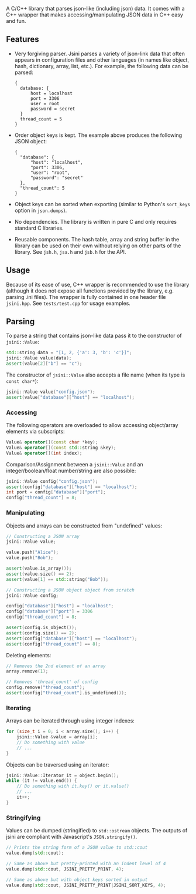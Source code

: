 A C/C++ library that parses json-like (including json) data. It comes with a C++ wrapper that makes accessing/manipulating JSON data in C++ easy and fun.

## Features
- Very forgiving parser. Jsini parses a variety of json-link data that often appears in configuration files and other languages (in names like object, hash, dictionary, array, list, etc.). For example, the following data can be parsed:
  ```
  {
    database: {
        host = localhost
        port = 3306
        user = root
        password = secret
    }
    thread_count = 5
  }
  ```

- Order object keys is kept. The example above produces the following JSON object:
  ```
  {
    "database": {
        "host": "localhost",
        "port": 3306,
        "user": "root",
        "password": "secret"
    },
    "thread_count": 5
  }
  ```
- Object keys can be sorted when exporting (similar to Python's `sort_keys` option in `json.dumps`).
- No dependencies. The library is written in pure C and only requires standard C libraries.
- Reusable components. The hash table, array and string buffer in the library can be used on their own without relying on other parts of the library. See `jsh.h`, `jsa.h` and `jsb.h` for the API.

## Usage
Because of its ease of use, C++ wrapper is recommended to use the library (although it does not expose all functions provided by the library, e.g. parsing .ini files). The wrapper is fully contained in one header file `jsini.hpp`. See `tests/test.cpp` for usage examples.

## Parsing
To parse a string that contains json-like data pass it to the constructor of `jsini::Value`:
```cpp
std::string data = "[1, 2, {'a': 3, 'b': 'c'}]";
jsini::Value value(data);
assert(value[2]["b"] == "c");
```
The constructor of `jsini::Value` also accepts a file name (when its type is `const char*`):
```cpp
jsini::Value value("config.json");
assert(value["database"]["host"] == "localhost");
```

### Accessing
The following operators are overloaded to allow accessing object/array elements via subscripts:
```cpp
Value& operator[](const char *key);
Value& operator[](const std::string &key);
Value& operator[](int index);
```
Comparison/Assignment between a `jsini::Value` and an integer/boolean/float number/string are also possible:
```cpp
jsini::Value config("config.json");
assert(config["database"]["host"] == "localhost");
int port = config["database"]["port"];
config["thread_count"] = 8;
```

### Manipulating
Objects and arrays can be constructed from "undefined" values:
```cpp
// Constructing a JSON array
jsini::Value value;

value.push("Alice");
value.push("Bob");

assert(value.is_array());
assert(value.size() == 2);
assert(value[1] == std::string("Bob"));

// Constructing a JSON object object from scratch
jsini::Value config;

config["database"]["host"] = "localhost";
config["database"]["port"] = 3306
config["thread_count"] = 8;

assert(config.is_object());
assert(config.size() == 2);
assert(config["database"]["host"] == "localhost");
assert(config["thread_count"] == 8);
```
Deleting elements:

 ```cpp
// Removes the 2nd element of an array
array.remove(1);

// Removes 'thread_count' of config
config.remove("thread_count");
assert(config["thread_count"].is_undefined());
```

### Iterating
Arrays can be iterated through using integer indexes:
```cpp
for (size_t i = 0; i < array.size(); i++) {
    jsini::Value &value = array[i];
    // Do something with value
    // ...
}
```

Objects can be traversed using an iterator:

```cpp
jsini::Value::Iterator it = object.begin();
while (it != value.end()) {
    // Do something with it.key() or it.value()
    // ...
    it++;
}
```

### Stringifying
Values can be dumped (stringified) to `std::ostream` objects. The outputs of jsini are compliant with Javascript's `JSON.stringify()`.
```cpp
// Prints the string form of a JSON value to std::cout
value.dump(std::cout);

// Same as above but pretty-printed with an indent level of 4
value.dump(std::cout, JSINI_PRETTY_PRINT, 4);

// Same as above but with object keys sorted in output
value.dump(std::cout, JSINI_PRETTY_PRINT|JSINI_SORT_KEYS, 4);
```

